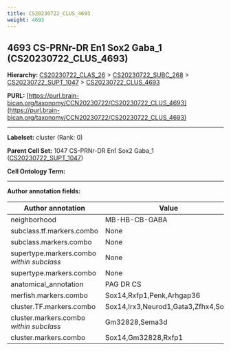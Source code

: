 ```yaml
---
title: CS20230722_CLUS_4693
weight: 4693
---
```

## 4693 CS-PRNr-DR En1 Sox2 Gaba_1 (CS20230722_CLUS_4693)
<b>Hierarchy: </b>
[CS20230722_CLAS_26](../CS20230722_CLAS_26) >
[CS20230722_SUBC_268](../CS20230722_SUBC_268) >
[CS20230722_SUPT_1047](../CS20230722_SUPT_1047) >
[CS20230722_CLUS_4693](../CS20230722_CLUS_4693)

**PURL:** [https://purl.brain-bican.org/taxonomy/CCN20230722/CS20230722_CLUS_4693](https://purl.brain-bican.org/taxonomy/CCN20230722/CS20230722_CLUS_4693)

---


**Labelset:** cluster (Rank: 0)

**Parent Cell Set:** 1047 CS-PRNr-DR En1 Sox2 Gaba_1 ([CS20230722_SUPT_1047](../CS20230722_SUPT_1047))



**Cell Ontology Term:** 

[MARKER GENES.]: #


---

[TRANSFERRED ANNOTATIONS.]: #


[AUTHOR ANNOTATION FIELDS.]: #


**Author annotation fields:**

| Author annotation | Value |
|-------------------|-------|
|neighborhood|MB-HB-CB-GABA|
|subclass.tf.markers.combo|None|
|subclass.markers.combo|None|
|supertype.markers.combo _within subclass_|None|
|supertype.markers.combo|None|
|anatomical_annotation|PAG DR CS|
|merfish.markers.combo|Sox14,Rxfp1,Penk,Arhgap36|
|cluster.TF.markers.combo|Sox14,Irx3,Neurod1,Gata3,Zfhx4,Sox2|
|cluster.markers.combo _within subclass_|Gm32828,Sema3d|
|cluster.markers.combo|Sox14,Gm32828,Rxfp1|
